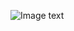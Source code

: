 
![Image text](https://raw.githubusercontent.com/LYS0/LYS0.github.io/gh-pages/pics/%E5%9B%BE%E7%89%87)
